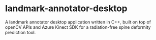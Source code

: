# landmark-annotator-desktop

A landmark annotator desktop application written in C++, built on top of openCV APIs and Azure Kinect SDK for a radiation-free spine deformity prediction tool.
